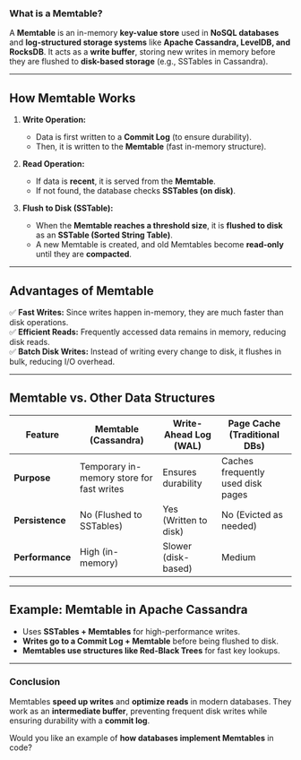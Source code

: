 ### **What is a Memtable?**  
A **Memtable** is an in-memory **key-value store** used in **NoSQL databases** and **log-structured storage systems** like **Apache Cassandra, LevelDB, and RocksDB**. It acts as a **write buffer**, storing new writes in memory before they are flushed to **disk-based storage** (e.g., SSTables in Cassandra).  

---

## **How Memtable Works**
1. **Write Operation:**  
   - Data is first written to a **Commit Log** (to ensure durability).  
   - Then, it is written to the **Memtable** (fast in-memory structure).  

2. **Read Operation:**  
   - If data is **recent**, it is served from the **Memtable**.  
   - If not found, the database checks **SSTables (on disk)**.  

3. **Flush to Disk (SSTable):**  
   - When the **Memtable reaches a threshold size**, it is **flushed to disk** as an **SSTable (Sorted String Table)**.  
   - A new Memtable is created, and old Memtables become **read-only** until they are **compacted**.  

---

## **Advantages of Memtable**
✅ **Fast Writes:** Since writes happen in-memory, they are much faster than disk operations.  
✅ **Efficient Reads:** Frequently accessed data remains in memory, reducing disk reads.  
✅ **Batch Disk Writes:** Instead of writing every change to disk, it flushes in bulk, reducing I/O overhead.  

---

## **Memtable vs. Other Data Structures**
| Feature           | Memtable (Cassandra) | Write-Ahead Log (WAL) | Page Cache (Traditional DBs) |
|------------------|---------------------|-----------------------|-----------------------------|
| **Purpose**      | Temporary in-memory store for fast writes | Ensures durability | Caches frequently used disk pages |
| **Persistence**  | No (Flushed to SSTables) | Yes (Written to disk) | No (Evicted as needed) |
| **Performance**  | High (in-memory) | Slower (disk-based) | Medium |

---

## **Example: Memtable in Apache Cassandra**
- Uses **SSTables + Memtables** for high-performance writes.  
- **Writes go to a Commit Log + Memtable** before being flushed to disk.  
- **Memtables use structures like Red-Black Trees** for fast key lookups.  

---

### **Conclusion**
Memtables **speed up writes** and **optimize reads** in modern databases. They work as an **intermediate buffer**, preventing frequent disk writes while ensuring durability with a **commit log**.  

Would you like an example of **how databases implement Memtables** in code?